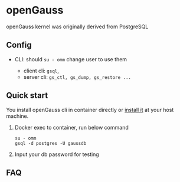 # openGauss

openGauss kernel was originally derived from PostgreSQL

## Config

- CLI: should `su - omm` change user to use them

   - client cli: `gsql`, 
   - server cli: `gs_ctl, gs_dump, gs_restore ...`

## Quick start

You install openGauss cli in container directly or [install it](https://docs.opengauss.org/zh/docs/6.0.0/docs/GettingStarted/%E4%BD%BF%E7%94%A8gsql%E8%AE%BF%E9%97%AEopenGauss.html) at your host machine.

1. Docker exec to container, run below command
   ```
   su - omm
   gsql -d postgres -U gaussdb
   ```

2. Input your db password for testing

## FAQ